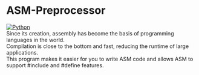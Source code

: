 # ASM-Preprocessor
[![Python](https://img.shields.io/badge/Python-3.7+-brightgreen.svg)]()  
Since its creation, assembly has become the basis of programming languages in the world.  
Compilation is close to the bottom and fast, reducing the runtime of large applications.  
This program makes it easier for you to write ASM code and allows ASM to support #include and #define features.  
